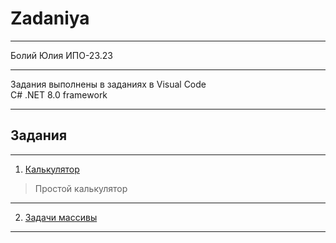 # Zadaniya
***
Болий Юлия ИПО-23.23
***
Задания выполнены в заданиях в Visual Code  
C# .NET 8.0 framework
***
## Задания
***
1. [Калькулятор](https://github.com/Lisichka-Ju/C-__zadaniya/blob/main/calculator)
> Простой калькулятор
***
2. [Задачи массивы](https://github.com/Lisichka-Ju/C-__zadaniya/blob/main/zadachi_massivi)
> 
***
